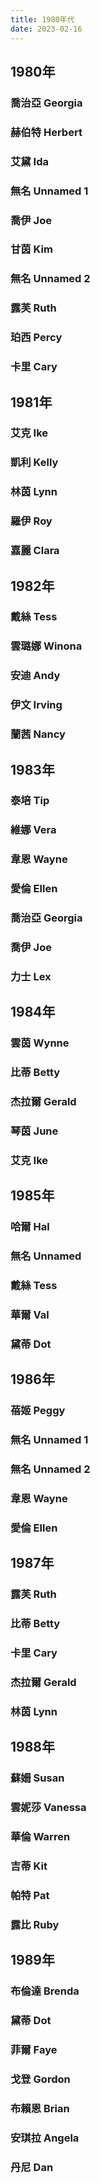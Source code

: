 ```yaml
---
title: 1980年代
date: 2023-02-16
---
```

<adsense></adsense>

## 1980年
### 喬治亞 Georgia
### 赫伯特 Herbert
### 艾黛 Ida
### 無名 Unnamed 1
### 喬伊 Joe
### 甘茵 Kim
### 無名 Unnamed 2
### 露芙 Ruth
### 珀西 Percy
### 卡里 Cary
## 1981年
### 艾克 Ike
### 凱利 Kelly
### 林茵 Lynn
### 羅伊 Roy
### 嘉麗 Clara
## 1982年
### 戴絲 Tess
### 雲璐娜 Winona
### 安迪 Andy
### 伊文 Irving
### 蘭茜 Nancy
## 1983年
### 泰培 Tip
### 維娜 Vera
### 韋恩 Wayne
### 愛倫 Ellen
### 喬治亞 Georgia
### 喬伊 Joe
### 力士 Lex
## 1984年
### 雲茵 Wynne
### 比蒂 Betty
### 杰拉爾 Gerald
### 琴茵 June
### 艾克 Ike
## 1985年
### 哈爾 Hal
### 無名 Unnamed
### 戴絲 Tess
### 華爾 Val
### 黛蒂 Dot
## 1986年
### 蓓姬 Peggy
### 無名 Unnamed 1
### 無名 Unnamed 2
### 韋恩 Wayne
### 愛倫 Ellen
## 1987年
### 露芙 Ruth
### 比蒂 Betty
### 卡里 Cary
### 杰拉爾 Gerald
### 林茵 Lynn
## 1988年
### 蘇姍 Susan
### 雲妮莎 Vanessa
### 華倫 Warren
### 吉蒂 Kit
### 帕特 Pat
### 露比 Ruby
## 1989年
### 布倫達 Brenda
### 黛蒂 Dot
### 菲爾 Faye
### 戈登 Gordon
### 布賴恩 Brian
### 安琪拉 Angela
### 丹尼 Dan